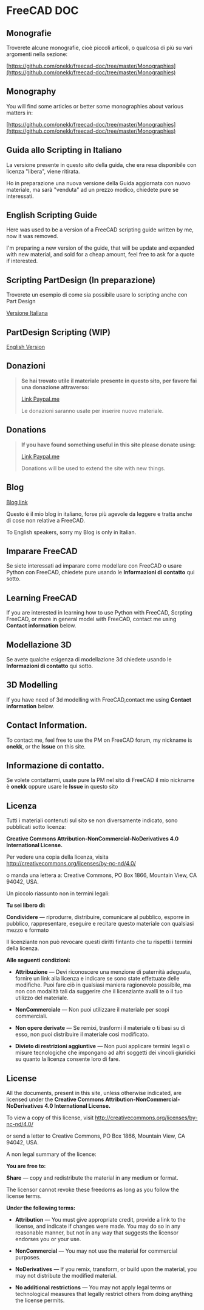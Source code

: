 # FreeCAD DOC

## Monografie

Troverete alcune monografie, cioè piccoli articoli, o qualcosa di più su vari argomenti nella sezione:

[https://github.com/onekk/freecad-doc/tree/master/Monographies](https://github.com/onekk/freecad-doc/tree/master/Monographies)

## Monography

You will find some articles or better some monographies about various matters in:

[https://github.com/onekk/freecad-doc/tree/master/Monographies](https://github.com/onekk/freecad-doc/tree/master/Monographies)


## Guida allo Scripting in Italiano

La versione presente in questo sito della guida, che era resa disponibile con licenza "libera", viene ritirata.

Ho in preparazione una nuova versione della Guida aggiornata con nuovo materiale, ma sarà "venduta" ad un prezzo modico, chiedete pure se interessati.



## English Scripting Guide 

Here was used to be a version of a FreeCAD scripting guide written by me, now it was removed.

I'm preparing a new version of the guide, that will be update and expanded with new material, and sold for a cheap amount, feel free to ask for a quote if interested.


## Scripting PartDesign (In preparazione)

Troverete un esempio di come sia possibile usare lo scripting anche con Part Design 

[Versione Italiana](https://github.com/onekk/freecad-doc/wiki/Scripting-PartDesign)


## PartDesign Scripting (WIP)


[English Version](https://github.com/onekk/freecad-doc/wiki/PartDesign-Scripting)



## Donazioni


> **Se hai trovato utile il materiale presente in questo sito, per favore fai una donazione attraverso:**
>
> [Link Paypal.me](https://paypal.me/FCSguidait?locale.x=it_IT)
>
> Le donazioni saranno usate per inserire nuovo materiale.


## Donations


>
> **If you have found something useful in this site please donate using:**
>
> [Link Paypal.me](https://paypal.me/FCSguidait?locale.x=it_IT)
>
> Donations will be used to extend the site with new things.


## Blog


[Blog link](http://onekk-maker.blogspot.com/)

Questo è il mio blog in italiano, forse più agevole da leggere e tratta anche di cose non relative a FreeCAD.


To English speakers, sorry my Blog is only in Italian.


## Imparare FreeCAD

Se siete interessati ad imparare come modellare con FreeCAD o usare Python con FreeCAD, chiedete pure usando le **Informazioni di contatto** qui sotto.


## Learning FreeCAD

If you are interested in learning how to use Python with FreeCAD, Scrpting FreeCAD, or more in general model with FreeCAD, contact me using **Contact information** below.


## Modellazione 3D


Se avete qualche esigenza di modellazione 3d chiedete usando le **Informazioni di contatto** qui sotto.


## 3D Modelling

If you have need of 3d modelling with FreeCAD,contact me using **Contact information** below.



## Contact Information.

To contact me, feel free to use the PM on FreeCAD forum, my nickname is **onekk**, or the **Issue** on this site.


## Informazione di contatto.


Se volete contattarmi, usate pure la PM nel sito di FreeCAD il mio nickname è **onekk** oppure usare le **Issue** in questo sito


## Licenza


Tutti i materiali contenuti sul sito se non diversamente indicato, sono pubblicati sotto licenza:

**Creative Commons Attribution-NonCommercial-NoDerivatives 4.0 International License.**

Per vedere una copia della licenza, visita http://creativecommons.org/licenses/by-nc-nd/4.0/

o manda una lettera a: Creative Commons, PO Box 1866, Mountain View, CA 94042, USA.

Un piccolo riassunto non in termini legali:


**Tu sei libero di:**

**Condividere** — riprodurre, distribuire, comunicare al pubblico, esporre in pubblico, rappresentare, eseguire e recitare questo materiale con qualsiasi mezzo e formato

Il licenziante non può revocare questi diritti fintanto che tu rispetti i termini della licenza.

**Alle seguenti condizioni:**

- **Attribuzione** — Devi riconoscere una menzione di paternità adeguata, fornire un link alla licenza e indicare se sono state effettuate delle modifiche. Puoi fare ciò in qualsiasi maniera ragionevole possibile, ma non con modalità tali da suggerire che il licenziante avalli te o il tuo utilizzo del materiale.

- **NonCommerciale** — Non puoi utilizzare il materiale per scopi commerciali.

- **Non opere derivate** — Se remixi, trasformi il materiale o ti basi su di esso, non puoi distribuire il materiale così modificato.

- **Divieto di restrizioni aggiuntive** — Non puoi applicare termini legali o misure tecnologiche che impongano ad altri soggetti dei vincoli giuridici su quanto la licenza consente loro di fare.
    


## License

All the documents, present in this site, unless otherwise indicated, are licensed under the **Creative Commons Attribution-NonCommercial-NoDerivatives 4.0 International License.**

To view a copy of this license, visit http://creativecommons.org/licenses/by-nc-nd/4.0/

or send a letter to Creative Commons, PO Box 1866, Mountain View, CA 94042, USA.

A non legal summary of the licence:


**You are free to:**

**Share** — copy and redistribute the material in any medium or format.

The licensor cannot revoke these freedoms as long as you follow the license terms.

**Under the following terms:**

- **Attribution** — You must give appropriate credit, provide a link to the license, and indicate if changes were made. You may do so in any reasonable manner, but not in any way that suggests the licensor endorses you or your use.

- **NonCommercial** — You may not use the material for commercial purposes.

- **NoDerivatives** — If you remix, transform, or build upon the material, you may not distribute the modified material.

- **No additional restrictions** — You may not apply legal terms or technological measures that legally restrict others from doing anything the license permits.


